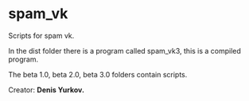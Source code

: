 # spam_vk
Scripts for spam vk.

In the dist folder there is a program called spam_vk3, this is a compiled program.

The beta 1.0, beta 2.0, beta 3.0 folders contain scripts.

Creator: **Denis Yurkov.**
